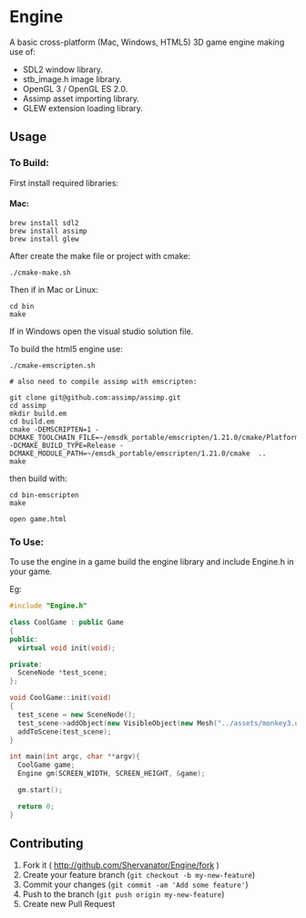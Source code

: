 # Engine

A basic cross-platform (Mac, Windows, HTML5) 3D game engine making use of:

- SDL2 window library.
- stb_image.h image library.
- OpenGL 3 / OpenGL ES 2.0.
- Assimp asset importing library.
- GLEW extension loading library.

## Usage

### To Build:

First install required libraries:

#### Mac:
```
brew install sdl2
brew install assimp
brew install glew
```

After create the make file or project with cmake:

```
./cmake-make.sh
```

Then if in Mac or Linux:
```
cd bin
make
```

If in Windows open the visual studio solution file.

To build the html5 engine use:

```
./cmake-emscripten.sh

# also need to compile assimp with emscripten:

git clone git@github.com:assimp/assimp.git
cd assimp
mkdir build.em
cd build.em
cmake -DEMSCRIPTEN=1 -DCMAKE_TOOLCHAIN_FILE=~/emsdk_portable/emscripten/1.21.0/cmake/Platform/Emscripten.cmake -DCMAKE_BUILD_TYPE=Release -DCMAKE_MODULE_PATH=~/emsdk_portable/emscripten/1.21.0/cmake  ..
make
```

then build with:
```
cd bin-emscripten
make

open game.html
```

### To Use:

To use the engine in a game build the engine library and include Engine.h in your game.

Eg:

```c++
#include "Engine.h"

class CoolGame : public Game
{
public:
  virtual void init(void);

private:
  SceneNode *test_scene;
};

void CoolGame::init(void)
{
  test_scene = new SceneNode();
  test_scene->addObject(new VisibleObject(new Mesh("../assets/monkey3.obj"), new Texture("../assets/t.jpg")));
  addToScene(test_scene);
}

int main(int argc, char **argv){
  CoolGame game;
  Engine gm(SCREEN_WIDTH, SCREEN_HEIGHT, &game);

  gm.start();

  return 0;
}
```

## Contributing

1. Fork it ( http://github.com/Shervanator/Engine/fork )
2. Create your feature branch (`git checkout -b my-new-feature`)
3. Commit your changes (`git commit -am 'Add some feature'`)
4. Push to the branch (`git push origin my-new-feature`)
5. Create new Pull Request
